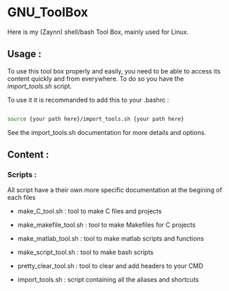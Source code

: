 
# GNU_ToolBox


Here is my (Zaynn) shell/bash Tool Box, mainly used for Linux. 


## Usage :

To use this tool box properly and easily, you need to be able to access its content quickly and from everywhere.
To do so you have the *import_tools.sh* script.

To use it it is recommanded to add this to your .bashrc :
```bash

source {your path here}/import_tools.sh {your path here}

```
See the import_tools.sh documentation for more details and options.


## Content :

### Scripts :


All script have a their own more specific documentation at the begining of each files

- make_C_tool.sh	: tool to make C files and projects

- make_makefile_tool.sh	: tool to make Makefiles for C projects

- make_matlab_tool.sh	: tool to make matlab scripts and functions

- make_script_tool.sh	: tool to make bash scripts

- pretty_clear_tool.sh	: tool to clear and add headers to your CMD

- import_tools.sh	: script containing all the aliases and shortcuts
